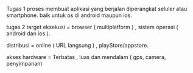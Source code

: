 Tugas 1
proses membuat aplikasi yang berjalan diperangkat seluler atau smartphone. baik untuk os di android maupun ios.


tugas 2
target eksekusi = browser ( multiplatform ) ,   sistem operasi ( android dan ios ).

distribusi  = online ( URL langsung )   ,  playStore/appstore.

akses hardware  = Terbatas  ,  luas dan mendalam ( gps, camera, penyimpanan)